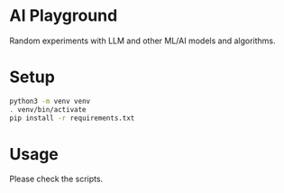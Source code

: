 # AI Playground

Random experiments with LLM and other ML/AI models and algorithms.

# Setup

```bash
python3 -m venv venv
. venv/bin/activate
pip install -r requirements.txt
```

# Usage

Please check the scripts.
